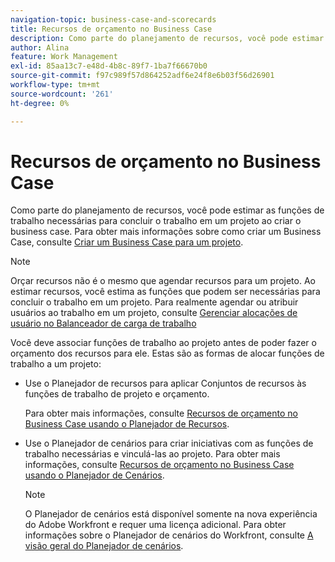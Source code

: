 ```yaml
---
navigation-topic: business-case-and-scorecards
title: Recursos de orçamento no Business Case
description: Como parte do planejamento de recursos, você pode estimar as funções de trabalho necessárias para concluir o trabalho em um projeto ao criar o business case. Para obter mais informações sobre como criar um Business Case, consulte Criar um Business Case para um projeto .
author: Alina
feature: Work Management
exl-id: 85aa13c7-e48d-4b8c-89f7-1ba7f66670b0
source-git-commit: f97c989f57d864252adf6e24f8e6b03f56d26901
workflow-type: tm+mt
source-wordcount: '261'
ht-degree: 0%

---
```


# Recursos de orçamento no Business Case

Como parte do planejamento de recursos, você pode estimar as funções de trabalho necessárias para concluir o trabalho em um projeto ao criar o business case. Para obter mais informações sobre como criar um Business Case, consulte [Criar um Business Case para um projeto](../../../manage-work/projects/define-a-business-case/create-business-case.md).

>[!NOTE]
>
>Orçar recursos não é o mesmo que agendar recursos para um projeto. Ao estimar recursos, você estima as funções que podem ser necessárias para concluir o trabalho em um projeto. Para realmente agendar ou atribuir usuários ao trabalho em um projeto, consulte [Gerenciar alocações de usuário no Balanceador de carga de trabalho](../../../resource-mgmt/workload-balancer/manage-user-allocations-workload-balancer.md)

Você deve associar funções de trabalho ao projeto antes de poder fazer o orçamento dos recursos para ele. Estas são as formas de alocar funções de trabalho a um projeto:

* Use o Planejador de recursos para aplicar Conjuntos de recursos às funções de trabalho de projeto e orçamento.

  Para obter mais informações, consulte [Recursos de orçamento no Business Case usando o Planejador de Recursos](../../../manage-work/projects/define-a-business-case/budget-resources-in-business-case-use-resource-planner.md).

* Use o Planejador de cenários para criar iniciativas com as funções de trabalho necessárias e vinculá-las ao projeto. Para obter mais informações, consulte [Recursos de orçamento no Business Case usando o Planejador de Cenários](../../../manage-work/projects/define-a-business-case/budget-resources-in-business-case-use-scenario-planner.md).

  >[!NOTE]
  >
  >O Planejador de cenários está disponível somente na nova experiência do Adobe Workfront e requer uma licença adicional. Para obter informações sobre o Planejador de cenários do Workfront, consulte [A visão geral do Planejador de cenários](../../../scenario-planner/scenario-planner-overview.md).

<!--
<p data-mc-conditions="QuicksilverOrClassic.Draft mode">(NOTE:ALL content below has been moved to another article - we now have two "how to" budget in the business case: one for the resource planner and one of the scenario planner)</p>
-->

<!--
<p data-mc-conditions="QuicksilverOrClassic.Draft mode">You can associate Resource Pools with a project as part of completing the Resource Budgeting section of the Business Case of the project. The information you update here is also reflected in the Resource Planner.</p>
-->

<!--
<p data-mc-conditions="QuicksilverOrClassic.Draft mode"> For more information about creating a Business Case, see <a href="../../../manage-work/projects/define-a-business-case/create-business-case.md" class="MCXref xref">Create a Business Case for a project </a>. For more information about planning in the Resource Planner, see <a href="../../../resource-mgmt/resource-planning/get-started-resource-planner.md" class="MCXref xref">Resource Planner overview</a>.</p>
-->

<!--
<h2 data-mc-conditions="QuicksilverOrClassic.Draft mode">Prerequisites for budgeting resources on a project</h2>
-->

<!--
<p data-mc-conditions="QuicksilverOrClassic.Draft mode">To successfully budget your resources in the Business case, you must have the following information available in Adobe Workfront:</p>
-->

<!--
  <li data-mc-conditions="QuicksilverOrClassic.Draft mode">You must have Edit access to projects in your access level.</li>
  -->

<!--
  <li data-mc-conditions="QuicksilverOrClassic.Draft mode">You must have Manage permissions on the project to be able to edit the Business Case of the project. </li>
  -->

<!--
  <p data-mc-conditions="QuicksilverOrClassic.Draft mode">You must have Edit access to Resource Management and Financial Data, as well as Manage Finance permissions on the project.</p>
  -->

<!--
  <p data-mc-conditions="QuicksilverOrClassic.Draft mode">For information about the access needed to budget resources, see <a href="../../../resource-mgmt/resource-planning/access-needed-to-budget-resources.md" class="MCXref xref">Access needed to budget resources in&nbsp;Adobe Workfront</a>.</p>
  -->

<!--
  <p data-mc-conditions="QuicksilverOrClassic.Draft mode">You must have Resource Pools attached to the project.</p>
  -->

<!--
  <p data-mc-conditions="QuicksilverOrClassic.Draft mode">(NOTE:you must have tasks assigned to job roles and users on the project - this is optional because the users and their roles come from the pools)</p>
  -->

<!--
  <note type="note">
  You cannot budget resources assigned to issues in the Business Case. You can budget them in the Resource Planner. For more information about the Resource Planner, see
  <a href="../../../resource-mgmt/resource-planning/get-started-resource-planner.md" class="MCXref xref">Resource Planner overview</a>.
  </note>
  -->

<!--
  <p data-mc-conditions="QuicksilverOrClassic.Draft mode">You must understand user and job role availability according to the Resource Management Preferences in your system.</p>
  -->

<!--
  <p data-mc-conditions="QuicksilverOrClassic.Draft mode">Obtaining information about user availability depends on how your Workfront administrator configures your Resource Management Preferences.</p>
  -->

<!--
  <p data-mc-conditions="QuicksilverOrClassic.Draft mode">For more information about calculating user availability and setting Resource Management Preferences, see <a href="../../../administration-and-setup/set-up-workfront/configure-system-defaults/configure-resource-mgmt-preferences.md" class="MCXref xref">Configure Resource Management preferences</a>.</p>
  -->

<!--
  <p data-mc-conditions="QuicksilverOrClassic.Draft mode">In order to calculate the Budgeted Labor Cost of the project, you must associate users and job roles with Cost per Hour rates. </p>
  -->

<!--
  <note type="note">
  Cost displays in the Business Case in the currency of the project.
  </note>
  -->

<!--
  <p data-mc-conditions="QuicksilverOrClassic.Draft mode">For more information about associating Cost per Hour rates with job roles, see <a href="../../../administration-and-setup/set-up-workfront/organizational-setup/create-manage-job-roles.md" class="MCXref xref">Create and manage job roles</a>.</p>
  -->

<!--
  <p data-mc-conditions="QuicksilverOrClassic.Draft mode">For more information about associating Cost per Hour rates with users, see <a href="../../../administration-and-setup/add-users/create-and-manage-users/edit-a-users-profile.md" class="MCXref xref">Edit a user's profile</a>.</p>
  -->

<!--
  <li data-mc-conditions="QuicksilverOrClassic.Draft mode">Although this is not a prerequisite, we also recommend that you might also have Planned Hours associated with your tasks, to understand the amount of work a task might need to complete. </li>
  -->

<!--
<h2 data-mc-conditions="QuicksilverOrClassic.Draft mode">Apply Resource Pools to a project and budget resources in the Business Case</h2>
-->

<!--
<note type="important">
You can budget your resources for a period of 15 years. If you budget resources for a project with a duration longer than 15 years the budgeting information might not be accurate.
</note>
-->

<!--
<p data-mc-conditions="QuicksilverOrClassic.Draft mode">To apply Resource Pools and budget project resources in the Business Case for a project with no Resource Pool:</p>
-->

<!--
   <li value="1" data-mc-conditions="QuicksilverOrClassic.Draft mode">Go to the project which you want to associate with the Resource Pools. </li>
   -->

<!--
   <li value="2" data-mc-conditions="QuicksilverOrClassic.Draft mode">Select the <strong>Project Details</strong> tab. </li>
   -->

<!--
   <p data-mc-conditions="QuicksilverOrClassic.Draft mode">Select the <strong>Business Case</strong> sub-tab. </p>
   -->

<!--
   <p data-mc-conditions="QuicksilverOrClassic.Draft mode">Click <strong>Business Case</strong> in the left panel. </p>
   -->

<!--
   <p data-mc-conditions="QuicksilverOrClassic.Draft mode">In the <strong>Resource Budgeting</strong> section, click <strong>Edit Resource Budgeting</strong>. </p>
   -->

<!--
   <p data-mc-conditions="QuicksilverOrClassic.Draft mode">In the <strong>Select Resource Pool</strong> field, specify one or several <strong>Resource Pools</strong>.</p>
   -->

<!--
   <p data-mc-conditions="QuicksilverOrClassic.Draft mode"> You must specify only Resource Pools that are populated with active users.</p>
   -->

<!--
   <note type="tip">
   If the project is already associated with Resource Pools, the Resource Planner displays by default. To add more Resource Pools to the project, edit the project. For information about editing a project, see
   <a href="../../../manage-work/projects/manage-projects/edit-projects.md" class="MCXref xref">Edit projects</a>.
   <br>
   </note>
   -->

<!--
   <p data-mc-conditions="QuicksilverOrClassic.Draft mode">Click <strong>Apply</strong>.</p>
   -->

<!--
   <p data-mc-conditions="QuicksilverOrClassic.Draft mode">The Resource Planner is displayed, for the selected project.</p>
   -->

<!--
   <p data-mc-conditions="QuicksilverOrClassic.Draft mode">For more information about the Resource Planner, see <a href="../../../resource-mgmt/resource-planning/get-started-resource-planner.md" class="MCXref xref">Resource Planner overview</a>.</p>
   -->

<!--
   <p data-mc-conditions="QuicksilverOrClassic.Draft mode"> <img src="assets/bc-resource-budgeting-area-350x276.png" alt="BC_resource_budgeting_area.png" style="width: 350;height: 276;"> </p>
   -->

<!--
   <p data-mc-conditions="QuicksilverOrClassic.Draft mode">(Optional) Click <strong>Week</strong>, <strong>Month</strong> or <strong>Quarter</strong> to display information for the project in different time frames.</p>
   -->

<!--
   <p data-mc-conditions="QuicksilverOrClassic.Draft mode">Click <strong>Today</strong> to return to today's time frame.</p>
   -->

<!--
   <li value="8" data-mc-conditions="QuicksilverOrClassic.Draft mode">(Optional) Click the <strong>Hours</strong> drop-down menu, and select <strong>Hours</strong>, <strong>FTE</strong>, or <strong>Cost</strong> to change how information displays in the Resource Planner. Hours display by default.</li>
   -->

<!--
   <li value="9" data-mc-conditions="QuicksilverOrClassic.Draft mode">(Optional) Click <strong>Export</strong> to export the Resource Planner to an Excel file.<br>
   <note type="note">
   You can export data for up to 12 time periods at a time.
   </note>
   </li>
   -->

<!--
   <li value="10" data-mc-conditions="QuicksilverOrClassic.Draft mode">(Optional) Click the <strong>Full Screen</strong> icon <img src="assets/full-screen-rp-in-bc.png" alt="full_screen_RP_in_BC.png"> to display the Resource Planner in full screen mode.<br></li>
   -->

<!--
   <li value="11" data-mc-conditions="QuicksilverOrClassic.Draft mode">Update the <strong>BDG</strong> (Budgeted Hours) field with Hour, FTE, or Cost values for the the users, roles, or the project by doing one of the following: <p>
   <ul>
   <li>
   <p data-mc-conditions="QuicksilverOrClassic.Draft mode">Manually estimate the amount of Hours, FTE, or Cost values for roles, users, or the project.</p>
   <p data-mc-conditions="QuicksilverOrClassic.Draft mode">Or</p>
   </li>
   <li data-mc-conditions="QuicksilverOrClassic.Draft mode">Click the <strong>Options</strong> icon for the project or the job roles and select an option to automatically budget the hours for roles, users, or the project.</li>
   </ul>
   <p data-mc-conditions="QuicksilverOrClassic.Draft mode">For more information about budgeting in the Project View of the Resource Planner, see the <a href="../../../resource-mgmt/resource-planning/budget-resources-project-role-views-resource-planner.md">Using the Project and Role Views to Budget Resources</a>.</p>
   <note type="note">
   You can budget hours, FTEs, or costs for your resources for any time frame displayed in the Resource Budgeting area, independent of the timeline of the project. For example, if you want to indicate that your resources might not be available during the timeline of the project (where they are associated with Planned Hours), but they might be available during another time, you can do so by budgeting them for time frames where the Planned Hours are zero, if that is when they become available to work.
   </note>
   </p></li>
   -->

<!--
   <p data-mc-conditions="QuicksilverOrClassic.Draft mode">(Optional) To understand whether you can move the budgeted Hours, FTEs, or Costs to another time frame, click the <strong>Options</strong> icon, then <strong>Adjust Budgeting Dates</strong>.</p>
   -->

<!--
   <p data-mc-conditions="QuicksilverOrClassic.Draft mode">For more information about adjusting budgeted dates, see <a href="../../../resource-mgmt/resource-planning/adjust-budgeting-dates.md" class="MCXref xref">Adjust budgeting dates in the Resource Planner</a>.</p>
   -->

<!--
   <p data-mc-conditions="QuicksilverOrClassic.Draft mode">Click <strong>Save</strong>.</p>
   -->

<!--
   <p data-mc-conditions="QuicksilverOrClassic.Draft mode">If you have Cost per Hour rates associated with your job roles, budgeting the resources in the Resource Budgeting area calculates the <strong>Budgeted Labor Cost</strong> of the project. The Budgeted Labor Cost is displayed in the Resource Budgeting area of the Business Case and in the Business Case Summary. <br></p>
   -->

<!--
   <p data-mc-conditions="QuicksilverOrClassic.Draft mode">The budgeting information specified in the Business Case is also displayed in the Resource Planner. </p>
   -->

